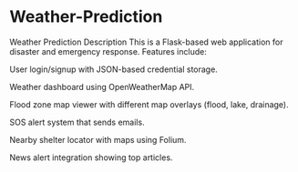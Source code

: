 # Weather-Prediction
Weather Prediction Description
This is a Flask-based web application for disaster and emergency response. Features include:

User login/signup with JSON-based credential storage.

Weather dashboard using OpenWeatherMap API.

Flood zone map viewer with different map overlays (flood, lake, drainage).

SOS alert system that sends emails.

Nearby shelter locator with maps using Folium.

News alert integration showing top articles.
